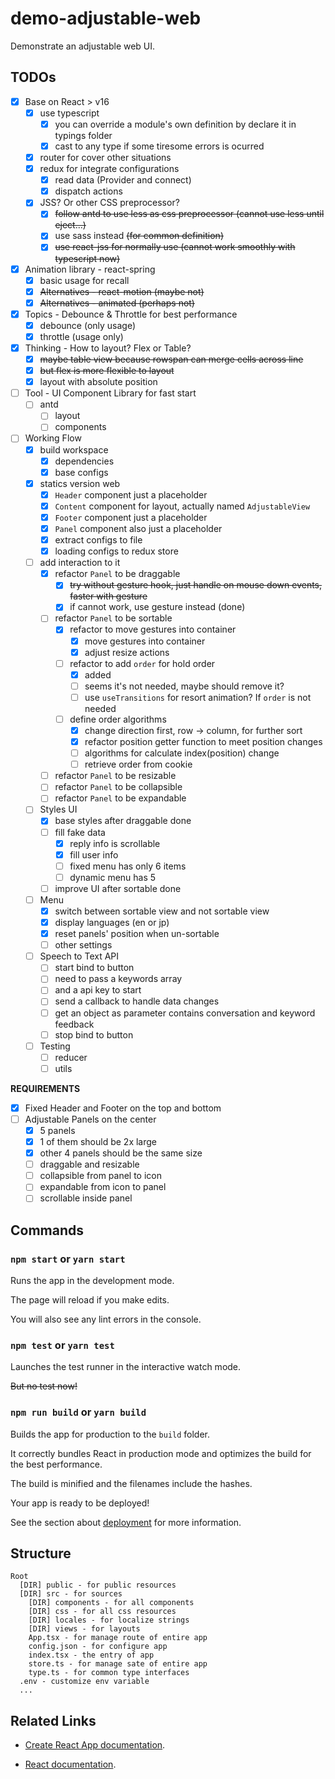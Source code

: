 # demo-adjustable-web

Demonstrate an adjustable web UI.

## TODOs

- [x] Base on React > v16
  - [x] use typescript
    - [x] you can override a module's own definition by declare it in typings folder
    - [x] cast to any type if some tiresome errors is ocurred
  - [x] router for cover other situations
  - [x] redux for integrate configurations
    - [x] read data (Provider and connect)
    - [x] dispatch actions
  - [x] JSS? Or other CSS preprocessor?
    - [x] ~~follow antd to use less as css preprocessor (cannot use less until eject...)~~
    - [x] use sass instead ~~(for common definition)~~
    - [x] ~~use react-jss for normally use (cannot work smoothly with typescript now)~~
- [x] Animation library - react-spring
  - [x] basic usage for recall
  - [x] ~~Alternatives - react-motion (maybe not)~~
  - [x] ~~Alternatives - animated (perhaps not)~~
- [x] Topics - Debounce & Throttle for best performance
  - [x] debounce (only usage)
  - [x] throttle (usage only)
- [x] Thinking - How to layout? Flex or Table?
  - [x] ~~maybe table view because rowspan can merge cells across line~~
  - [x] ~~but flex is more flexible to layout~~
  - [x] layout with absolute position
- [ ] Tool - UI Component Library for fast start
  - [ ] antd
    - [ ] layout
    - [ ] components
- [ ] Working Flow
  - [x] build workspace
    - [x] dependencies
    - [x] base configs
  - [x] statics version web
    - [x] `Header` component just a placeholder
    - [x] `Content` component for layout, actually named `AdjustableView`
    - [x] `Footer` component just a placeholder
    - [x] `Panel` component also just a placeholder
    - [x] extract configs to file
    - [x] loading configs to redux store
  - [ ] add interaction to it
    - [x] refactor `Panel` to be draggable
      - [x] ~~try without gesture hook, just handle on mouse down events, faster with gesture~~
      - [x] if cannot work, use gesture instead (done)
    - [ ] refactor `Panel` to be sortable
      - [x] refactor to move gestures into container
        - [x] move gestures into container
        - [x] adjust resize actions
      - [ ] refactor to add `order` for hold order
        - [x] added
        - [ ] seems it's not needed, maybe should remove it?
        - [ ] use `useTransitions` for resort animation? If `order` is not needed
      - [ ] define order algorithms
        - [x] change direction first, row -> column, for further sort
        - [x] refactor position getter function to meet position changes
        - [ ] algorithms for calculate index(position) change
        - [ ] retrieve order from cookie
    - [ ] refactor `Panel` to be resizable
    - [ ] refactor `Panel` to be collapsible
    - [ ] refactor `Panel` to be expandable
  - [ ] Styles UI
    - [x] base styles after draggable done
    - [ ] fill fake data
      - [x] reply info is scrollable
      - [x] fill user info
      - [ ] fixed menu has only 6 items
      - [ ] dynamic menu has 5
    - [ ] improve UI after sortable done
  - [ ] Menu
    - [x] switch between sortable view and not sortable view
    - [x] display languages (en or jp)
    - [x] reset panels' position when un-sortable
    - [ ] other settings
  - [ ] Speech to Text API
    - [ ] start bind to button
    - [ ] need to pass a keywords array
    - [ ] and a api key to start
    - [ ] send a callback to handle data changes
    - [ ] get an object as parameter contains conversation and keyword feedback
    - [ ] stop bind to button
  - [ ] Testing
    - [ ] reducer
    - [ ] utils

**REQUIREMENTS**

- [x] Fixed Header and Footer on the top and bottom
- [ ] Adjustable Panels on the center
  - [x] 5 panels
  - [x] 1 of them should be 2x large
  - [x] other 4 panels should be the same size
  - [ ] draggable and resizable
  - [ ] collapsible from panel to icon
  - [ ] expandable from icon to panel
  - [ ] scrollable inside panel

## Commands

### `npm start` or `yarn start`

Runs the app in the development mode.

The page will reload if you make edits.

You will also see any lint errors in the console.

### `npm test` or `yarn test`

Launches the test runner in the interactive watch mode.

~~But no test now!~~

### `npm run build` or `yarn build`

Builds the app for production to the `build` folder.

It correctly bundles React in production mode and optimizes the build for the best performance.

The build is minified and the filenames include the hashes.

Your app is ready to be deployed!

See the section about [deployment](https://facebook.github.io/create-react-app/docs/deployment) for more information.

## Structure

```text
Root
  [DIR] public - for public resources
  [DIR] src - for sources
    [DIR] components - for all components
    [DIR] css - for all css resources
    [DIR] locales - for localize strings
    [DIR] views - for layouts
    App.tsx - for manage route of entire app
    config.json - for configure app
    index.tsx - the entry of app
    store.ts - for manage sate of entire app
    type.ts - for common type interfaces
  .env - customize env variable
  ...
```

## Related Links

- [Create React App documentation](https://facebook.github.io/create-react-app/docs/getting-started).

- [React documentation](https://reactjs.org/).
